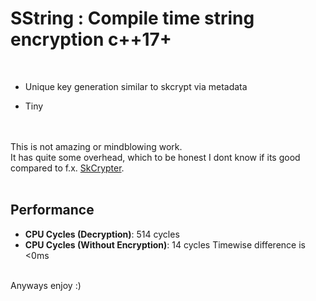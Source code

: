 # SString : Compile time string encryption c++17+
<br>

- Unique key generation similar to skcrypt via metadata

- Tiny

<br><br>
This is not amazing or mindblowing work.<br>
It has quite some overhead, which to be honest I dont know if its good compared to f.x. [SkCrypter](https://github.com/skadro-official/skCrypter). <br><br>

## Performance

- **CPU Cycles (Decryption)**: 514 cycles
- **CPU Cycles (Without Encryption)**: 14 cycles
Timewise difference is <0ms <br>
<br>
Anyways enjoy :)
